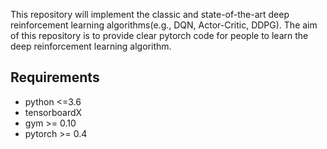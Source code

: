 This repository will implement the classic and state-of-the-art deep reinforcement learning algorithms(e.g., DQN, Actor-Critic, DDPG). The aim of this repository is to provide clear pytorch code for people to learn the deep reinforcement learning algorithm. 

## Requirements
- python <=3.6 
- tensorboardX
- gym >= 0.10
- pytorch >= 0.4
